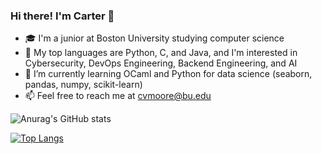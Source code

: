 ### Hi there! I'm Carter 👋
- 🎓 I'm a junior at Boston University studying computer science
- 🤔 My top languages are Python, C, and Java, and I'm interested in Cybersecurity, DevOps Engineering, Backend Engineering, and AI
- 🌱 I’m currently learning OCaml and Python for data science (seaborn, pandas, numpy, scikit-learn)
- 📫 Feel free to reach me at cvmoore@bu.edu

![Anurag's GitHub stats](https://github-readme-stats.vercel.app/api?username=cvmoore&show_icons=true&theme=tokyonight)

[![Top Langs](https://github-readme-stats.vercel.app/api/top-langs/?username=cvmoore&theme=radical)](https://github.com/anuraghazra/github-readme-stats)


<!--
**cvmoore/cvmoore** is a ✨ _special_ ✨ repository because its `README.md` (this file) appears on your GitHub profile.

Here are some ideas to get you started:

- 🔭 I’m currently working on ...
- 🌱 I’m currently learning ...
- 👯 I’m looking to collaborate on ...
- 🤔 I’m looking for help with ...
- 💬 Ask me about ...
- 📫 How to reach me: ...
- 😄 Pronouns: ...
- ⚡ Fun fact: ...
-->
